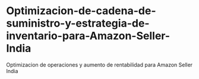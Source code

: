 # Optimizacion-de-cadena-de-suministro-y-estrategia-de-inventario-para-Amazon-Seller-India
Optimizacion de operaciones y aumento de rentabilidad para Amazon Seller India
